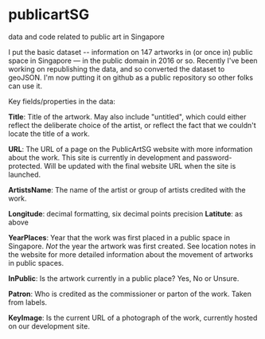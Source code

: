 # publicartSG
data and code related to public art in Singapore

I put the basic dataset -- information on 147 artworks in (or once in) public space in Singapore — in the public domain in 2016 or so. Recently I've been working on republishing the data, and so converted the dataset to geoJSON. I'm now putting it on github as a public repository so other folks can use it. 

Key fields/properties in the data:

**Title**: Title of the artwork. May also include "untitled", which could either reflect the deliberate choice of the artist, or reflect the fact that we couldn't locate the title of a work.

**URL**: The URL of a page on the PublicArtSG website with more information about the work. This site is currently in development and password-protected. Will be updated with the final website URL when the site is launched.

**ArtistsName**: The name of the artist or group of artists credited with the work. 

**Longitude**: decimal formatting, six decimal points precision
**Latitute**: as above

**YearPlaces**: Year that the work was first placed in a public space in Singapore. *Not* the year the artwork was first created. See location notes in the website for more detailed information about the movement of artworks in public spaces. 

**InPublic**: Is the artwork currently in a public place? Yes, No or Unsure.

**Patron**: Who is credited as the commissioner or parton of the work. Taken from labels.

**KeyImage**: Is the current URL of a photograph of the work, currently hosted on our development site. 

